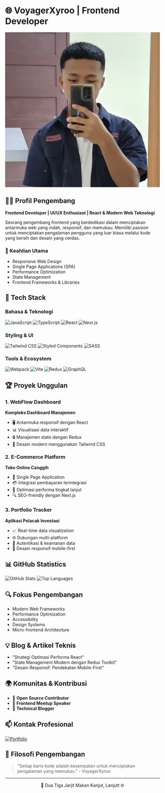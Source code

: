 # 🌐 VoyagerXyroo | Frontend Developer

![Profile Banner](arya.jpeg)

## 👨‍💻 Profil Pengembang

**Frontend Developer | UI/UX Enthusiast | React & Modern Web Teknologi**

Seorang pengembang frontend yang berdedikasi dalam menciptakan antarmuka web yang indah, responsif, dan memukau. Memiliki passion untuk menciptakan pengalaman pengguna yang luar biasa melalui kode yang bersih dan desain yang cerdas.

### 🎨 Keahlian Utama
- Responsive Web Design
- Single Page Applications (SPA)
- Performance Optimization
- State Management
- Frontend Frameworks & Libraries

## 🚀 Tech Stack

### Bahasa & Teknologi
![JavaScript](https://img.shields.io/badge/JavaScript-F7DF1E?style=for-the-badge&logo=javascript&logoColor=black)
![TypeScript](https://img.shields.io/badge/TypeScript-3178C6?style=for-the-badge&logo=typescript&logoColor=white)
![React](https://img.shields.io/badge/React-61DAFB?style=for-the-badge&logo=react&logoColor=black)
![Next.js](https://img.shields.io/badge/Next.js-000000?style=for-the-badge&logo=nextdotjs&logoColor=white)

### Styling & UI
![Tailwind CSS](https://img.shields.io/badge/Tailwind_CSS-38B2AC?style=for-the-badge&logo=tailwind-css&logoColor=white)
![Styled Components](https://img.shields.io/badge/Styled_Components-DB7093?style=for-the-badge&logo=styled-components&logoColor=white)
![SASS](https://img.shields.io/badge/SASS-CC6699?style=for-the-badge&logo=sass&logoColor=white)

### Tools & Ecosystem
![Webpack](https://img.shields.io/badge/Webpack-8DD6F9?style=for-the-badge&logo=webpack&logoColor=black)
![Vite](https://img.shields.io/badge/Vite-646CFF?style=for-the-badge&logo=vite&logoColor=white)
![Redux](https://img.shields.io/badge/Redux-764ABC?style=for-the-badge&logo=redux&logoColor=white)
![GraphQL](https://img.shields.io/badge/GraphQL-E10098?style=for-the-badge&logo=graphql&logoColor=white)

## 🏆 Proyek Unggulan

### 1. WebFlow Dashboard
**Kompleks Dashboard Manajemen**
- 🖥️ Antarmuka responsif dengan React
- 📊 Visualisasi data interaktif
- 🔒 Manajemen state dengan Redux
- 🎨 Desain modern menggunakan Tailwind CSS

### 2. E-Commerce Platform
**Toko Online Canggih**
- 🛒 Single Page Application
- 💳 Integrasi pembayaran terintegrasi
- 🚀 Optimasi performa tingkat lanjut
- 🔍 SEO-friendly dengan Next.js

### 3. Portfolio Tracker
**Aplikasi Pelacak Investasi**
- 📈 Real-time data visualization
- 🌐 Dukungan multi-platform
- 🔐 Autentikasi & keamanan data
- 📱 Desain responsif mobile-first

## 📊 GitHub Statistics

![GitHub Stats](https://github-readme-stats.vercel.app/api?username=VoyagerXyroo&show_icons=true&theme=radical)
![Top Languages](https://github-readme-stats.vercel.app/api/top-langs/?username=VoyagerXyroo&layout=compact&theme=radical)

## 🔍 Fokus Pengembangan

- Modern Web Frameworks
- Performance Optimization
- Accessibility
- Design Systems
- Micro-frontend Architecture

## 💡 Blog & Artikel Teknis

- "Strategi Optimasi Performa React"
- "State Management Modern dengan Redux Toolkit"
- "Desain Responsif: Pendekatan Mobile-First"

## 🌍 Komunitas & Kontribusi

- 🏅 **Open Source Contributor**
- 💬 **Frontend Meetup Speaker**
- 📝 **Technical Blogger**

## 📫 Kontak Profesional

[![Portfolio](https://img.shields.io/badge/Portfolio-4285F4?style=for-the-badge&logo=google-chrome&logoColor=white)]([https://voyagerxyroo.dev](https://aryazone.vercel.app/main/))

## 💬 Filosofi Pengembangan

> "Setiap baris kode adalah kesempatan untuk menciptakan pengalaman yang memukau." - VoyagerXyroo

---

<p align="center">
  🚀 Dua Tiga Jarjit Makan Kanjut, Lanjutt 🌐
</p>
